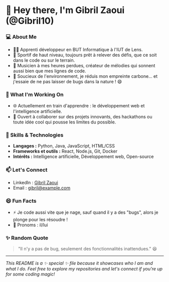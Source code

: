 # 👋 Hey there, I'm Gibril Zaoui (@Gibril10)

### 💻 About Me
- 👨‍💻 Apprenti développeur en BUT Informatique à l'IUT de Lens.
- 🏅 Sportif de haut niveau, toujours prêt à relever des défis, que ce soit dans le code ou sur le terrain.
- 🎸 Musicien à mes heures perdues, créateur de mélodies qui sonnent aussi bien que mes lignes de code.
- 🌱 Soucieux de l'environnement, je réduis mon empreinte carbone... et j'essaie de ne pas laisser de bugs dans la nature ! 😄

### 🔭 What I'm Working On
- 🌐 Actuellement en train d'apprendre : le développement web et l'intelligence artificielle.
- 🤝 Ouvert à collaborer sur des projets innovants, des hackathons ou toute idée cool qui pousse les limites du possible.

### 🚀 Skills & Technologies
- **Langages :** Python, Java, JavaScript, HTML/CSS
- **Frameworks et outils :** React, Node.js, Git, Docker
- **Intérêts :** Intelligence artificielle, Développement web, Open-source

### 📫 Let's Connect
- LinkedIn : [Gibril Zaoui](https://www.linkedin.com)
- Email : gibril@example.com

### 😄 Fun Facts
- ⚡ Je code aussi vite que je nage, sauf quand il y a des "bugs", alors je plonge pour les résoudre !
- 💬 Pronoms : il/lui

### ✨ Random Quote
> "Il n'y a pas de bug, seulement des fonctionnalités inattendues." 😆

---

_This README is a ✨ special ✨ file because it showcases who I am and what I do. Feel free to explore my repositories and let's connect if you're up for some coding magic!_
